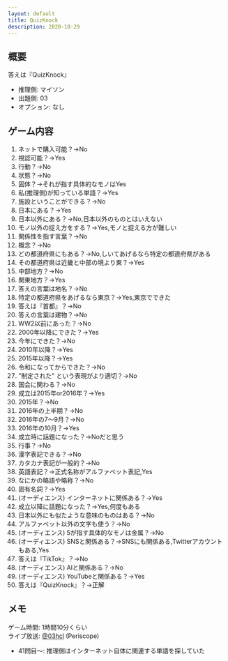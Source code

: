 ```yaml
---
layout: default
title: QuizKnock
description: 2020-10-29
---
```


## 概要

答えは『QuizKnock』

- 推理側: マイソン
- 出題側: 03
- オプション: なし

## ゲーム内容

1. ネットで購入可能？→No
2. 視認可能？→Yes
3. 行動？→No
4. 状態？→No
5. 固体？→それが指す具体的なモノはYes
6. 私(推理側)が知っている単語？→Yes
7. 施設ということができる？→No
8. 日本にある？→Yes
9. 日本以外にある？→No,日本以外のものとはいえない
10. モノ以外の捉え方をする？→Yes,モノと捉える方が難しい
11. 関係性を指す言葉？→No
12. 概念？→No
13. どの都道府県にもある？→No,しいてあげるなら特定の都道府県がある
14. その都道府県は近畿と中部の境より東？→Yes
15. 中部地方？→No
16. 関東地方？→Yes
17. 答えの言葉は地名？→No
18. 特定の都道府県をあげるなら東京？→Yes,東京でできた
19. 答えは『首都』？→No
20. 答えの言葉は建物？→No
21. WW2以前にあった？→No
22. 2000年以降にできた？→Yes
23. 今年にできた？→No
24. 2010年以降？→Yes
25. 2015年以降？→Yes
26. 令和になってからできた？→No
27. "制定された" という表現がより適切？→No
28. 国会に関わる？→No
29. 成立は2015年or2016年？→Yes
30. 2015年？→No
31. 2016年の上半期？→No
32. 2016年の7～9月？→No
33. 2016年の10月？→Yes
34. 成立時に話題になった？→Noだと思う
35. 行事？→No
36. 漢字表記できる？→No
37. カタカナ表記が一般的？→No
38. 英語表記？→正式名称がアルファベット表記,Yes
39. なにかの略語や略称？→No
40. 固有名詞？→Yes
41. (オーディエンス) インターネットに関係ある？→Yes
42. 成立以降に話題になった？→Yes,何度もある
43. 日本以外にも似たような意味のものはある？→No
44. アルファベット以外の文字も使う？→No
45. (オーディエンス) 5が指す具体的なモノは金属？→No
46. (オーディエンス) SNSと関係ある？→SNSにも関係ある,Twitterアカウントもある,Yes
47. 答えは『TikTok』？→No
48. (オーディエンス) AIと関係ある？→No
49. (オーディエンス) YouTubeと関係ある？→Yes
50. 答えは『QuizKnock』？→正解

## メモ

ゲーム時間: 1時間10分くらい  
ライブ放送: [@03hcl](https://www.periscope.tv/03hcl/1lPKqLOBezmxb) (Periscope)

- 41問目～: 推理側はインターネット自体に関連する単語を探していた
